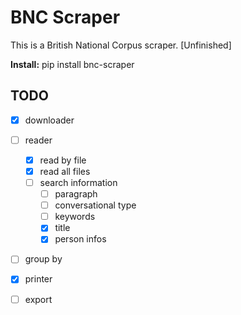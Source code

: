 # BNC Scraper

This is a British National Corpus scraper. [Unfinished]

**Install:** pip install bnc-scraper

## TODO

- [x] downloader
- [ ] reader
  - [x] read by file
  - [x] read all files
  - [ ] search information
    - [ ] paragraph
    - [ ] conversational type
    - [ ] keywords
    - [x] title
    - [x] person infos
- [ ] group by
- [x] printer
- [ ] export

